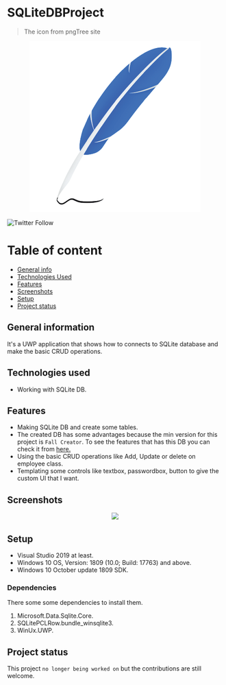 # SQLiteDBProject
> The icon from pngTree site
<p align="center">
 <img src="https://github.com/AbdAlghaniAlbiek/SQLiteDBProject/blob/master/SQLiteDBProject/Assets/SQLiteDBIcon.png">
</p>

![Twitter Follow](https://img.shields.io/twitter/follow/AbdAlbiek?style=social) 

# Table of content
* [General info](#general-information)
* [Technologies Used](#technologies-used)
* [Features](#features)
* [Screenshots](#screenshots)
* [Setup](#setup)
* [Project status](#project-status)

## General information
It's a UWP application that shows how to connects to SQLite database and make the basic CRUD operations.

## Technologies used
* Working with SQLite DB.

## Features
* Making SQLite DB and create some tables.
* The created DB has some advantages because the min version for this project is `Fall Creator`. To see the features that has this DB you can check it from [here.](https://github.com/AbdAlghaniAlbiek/SQLiteDBProject/blob/master/SQLiteDBProject/Assets/Screenshots/MainPage.jpg)
* Using the basic CRUD operations like Add, Update or delete on employee class.
* Templating some controls like textbox, passwordbox, button to give the custom UI that I want.

## Screenshots
<p align="center">
  <img src="https://github.com/AbdAlghaniAlbiek/SQLiteDBProject/tree/master/SQLiteDBProject/Assets/Screenshots">
 </p>
 
 ## Setup
 * Visual Studio 2019 at least.
 * Windows 10 OS, Version: 1809 (10.0; Build: 17763) and above.
 * Windows 10 October update 1809 SDK.
 
 ### Dependencies
 There some some dependencies to install them.
 1. Microsoft.Data.Sqlite.Core.
 2. SQLitePCLRow.bundle_winsqlite3.
 3. WinUx.UWP.


## Project status
This project `no longer being worked on` but the contributions are still welcome.



